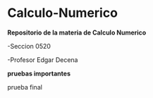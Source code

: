 # Calculo-Numerico
**Repositorio de la materia de Calculo Numerico**

 -Seccion 0520

-Profesor Edgar Decena

**pruebas importantes**


prueba final